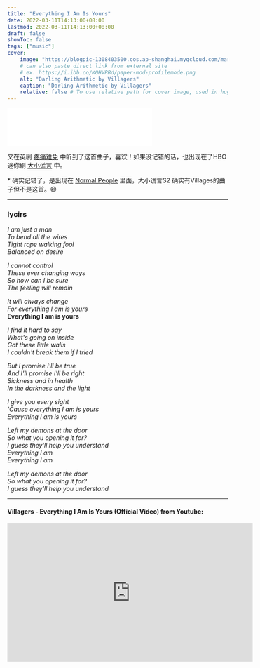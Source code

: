 ```yaml
---
title: "Everything I Am Is Yours"
date: 2022-03-11T14:13:00+08:00
lastmod: 2022-03-11T14:13:00+08:00
draft: false
showToc: false
tags: ["music"]
cover:
    image: "https://blogpic-1308403500.cos.ap-shanghai.myqcloud.com/markdown/20220311141228.png"
    # can also paste direct link from external site
    # ex. https://i.ibb.co/K0HVPBd/paper-mod-profilemode.png
    alt: "Darling Arithmetic by Villagers"
    caption: "Darling Arithmetic by Villagers"
    relative: false # To use relative path for cover image, used in hugo Page-bundles
---
```


<iframe frameborder="no" border="0" marginwidth="0" marginheight="0" width=330 height=86 src="//music.163.com/outchain/player?type=2&id=31356558&auto=1&height=66" atl="Villagers - Everything I Am Is Yours (Official Video)"></iframe>

又在英剧 [疼痛难免](https://movie.douban.com/subject/30267255/) 中听到了这首曲子，喜欢！如果没记错的话，也出现在了HBO迷你剧 [大小谎言](https://movie.douban.com/subject/25953429/) 中。

\* 确实记错了，是出现在 [Normal People](https://movie.douban.com/subject/33477335/) 里面，大小谎言S2 确实有Villages的曲子但不是这首。😅

---
### lycirs

*I am just a man*  
*To bend all the wires*  
*Tight rope walking fool*  
*Balanced on desire*  


*I cannot control*  
*These ever changing ways*  
*So how can I be sure*  
*The feeling will remain*


*It will always change*  
*For everything I am is yours*  
**Everything I am is yours**  


*I find it hard to say*  
*What's going on inside*  
*Got these little walls*  
*I couldn't break them if I tried*  


*But I promise I'll be true*  
*And I'll promise I'll be right*  
*Sickness and in health*  
*In the darkness and the light*  

*I give you every sight*  
*'Cause everything I am is yours*  
*Everything I am is yours*  

*Left my demons at the door*  
*So what you opening it for?*  
*I guess they'll help you understand*  
*Everything I am*  
*Everything I am*  

*Left my demons at the door*  
*So what you opening it for?*  
*I guess they'll help you understand*  

---

#### Villagers - Everything I Am Is Yours (Official Video) from Youtube:
<iframe width="560" height="315" src="https://www.youtube.com/embed/_hD0wd2HUVs" title="YouTube video player" frameborder="0" allow="accelerometer; autoplay; clipboard-write; encrypted-media; gyroscope; picture-in-picture" allowfullscreen></iframe>